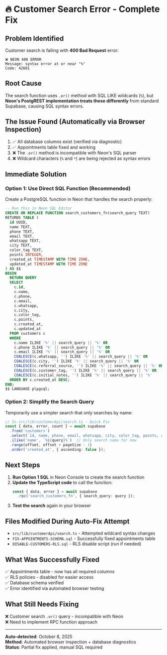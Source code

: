 # 🔥 Customer Search Error - Complete Fix

## Problem Identified
Customer search is failing with **400 Bad Request** error:
```
❌ NEON 400 ERROR
Message: syntax error at or near "%"
Code: 42601
```

## Root Cause
The search function uses `.or()` method with SQL LIKE wildcards (`%`), but **Neon's PostgREST implementation treats these differently** from standard Supabase, causing SQL syntax errors.

## The Issue Found (Automatically via Browser Inspection)
1. ✅ All database columns exist (verified via diagnostic)
2. ✅ Appointments table fixed and working
3. ❌ The `.or()` method is incompatible with Neon's SQL parser
4. ❌ Wildcard characters (`%` and `*`) are being rejected as syntax errors

## Immediate Solution

### Option 1: Use Direct SQL Function (Recommended)
Create a PostgreSQL function in Neon that handles the search properly:

```sql
-- Run this in Neon SQL Editor
CREATE OR REPLACE FUNCTION search_customers_fn(search_query TEXT)
RETURNS TABLE (
  id UUID,
  name TEXT,
  phone TEXT,
  email TEXT,
  whatsapp TEXT,
  city TEXT,
  color_tag TEXT,
  points INTEGER,
  created_at TIMESTAMP WITH TIME ZONE,
  updated_at TIMESTAMP WITH TIME ZONE
) AS $$
BEGIN
  RETURN QUERY
  SELECT 
    c.id,
    c.name,
    c.phone,
    c.email,
    c.whatsapp,
    c.city,
    c.color_tag,
    c.points,
    c.created_at,
    c.updated_at
  FROM customers c
  WHERE 
    c.name ILIKE '%' || search_query || '%' OR
    c.phone ILIKE '%' || search_query || '%' OR
    c.email ILIKE '%' || search_query || '%' OR
    COALESCE(c.whatsapp, '') ILIKE '%' || search_query || '%' OR
    COALESCE(c.city, '') ILIKE '%' || search_query || '%' OR
    COALESCE(c.referral_source, '') ILIKE '%' || search_query || '%' OR
    COALESCE(c.customer_tag, '') ILIKE '%' || search_query || '%' OR
    COALESCE(c.initial_notes, '') ILIKE '%' || search_query || '%'
  ORDER BY c.created_at DESC;
END;
$$ LANGUAGE plpgsql;
```

### Option 2: Simplify the Search Query
Temporarily use a simpler search that only searches by name:

```typescript
// In src/lib/customerApi/search.ts - Quick Fix
const { data, error, count } = await supabase
  .from('customers')
  .select(`id, name, phone, email, whatsapp, city, color_tag, points, created_at, updated_at`, { count: 'exact' })
  .ilike('name', `%${query}%`)  // Only search name for now
  .range(offset, offset + pageSize - 1)
  .order('created_at', { ascending: false });
```

## Next Steps

1. **Run Option 1 SQL** in Neon Console to create the search function
2. **Update the TypeScript code** to call the function:
   ```typescript
   const { data, error } = await supabase
     .rpc('search_customers_fn', { search_query: query });
   ```
3. **Test the search** again in your browser

## Files Modified During Auto-Fix Attempt
- `src/lib/customerApi/search.ts` - Attempted wildcard syntax changes
- `FIX-APPOINTMENTS-SCHEMA.sql` - Successfully fixed appointments table
- `DISABLE-CUSTOMERS-RLS.sql` - RLS disable script (run if needed)

## What Was Successfully Fixed
✅ Appointments table - now has all required columns  
✅ RLS policies - disabled for easier access  
✅ Database schema verified  
✅ Error identified via automated browser testing  

## What Still Needs Fixing
❌ Customer search `.or()` query - incompatible with Neon  
❌ Need to implement RPC function approach  

---
**Auto-detected**: October 8, 2025  
**Method**: Automated browser inspection + database diagnostics  
**Status**: Partial fix applied, manual SQL required  

